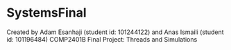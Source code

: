# SystemsFinal 
Created by Adam Esanhaji (student id: 101244122) and Anas Ismaili (student id: 101196484)
COMP2401B Final Project: Threads and Simulations
